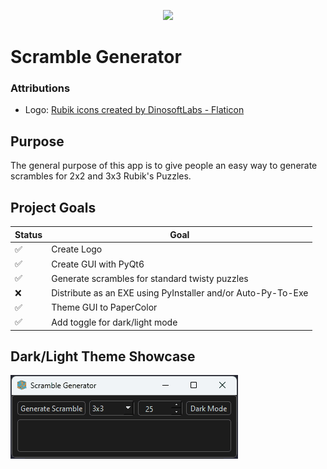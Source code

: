 <p align="center"> <img src="/images/logo-512x512.ico" /> </p>

# Scramble Generator

### Attributions

- Logo: <a href="https://www.flaticon.com/free-icons/rubik" title="Rubik icons">Rubik icons created by DinosoftLabs - Flaticon</a>

## Purpose

The general purpose of this app is to give people an easy way to generate scrambles for 2x2 and 3x3 Rubik's Puzzles.

## Project Goals

| Status             | Goal                                                         |
| ------------------ | ------------------------------------------------------------ |
| :white_check_mark: | Create Logo                                                  |
| :white_check_mark: | Create GUI with PyQt6                                        |
| :white_check_mark: | Generate scrambles for standard twisty puzzles               |
| :x:                | Distribute as an EXE using PyInstaller and/or Auto-Py-To-Exe |
| :white_check_mark: | Theme GUI to PaperColor                                      |
| :white_check_mark: | Add toggle for dark/light mode                               |

## Dark/Light Theme Showcase

![app-showcase.gif](gifs/app-showcase.gif)
